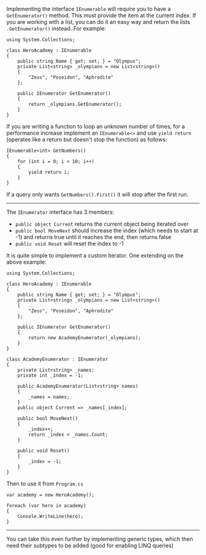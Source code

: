Implementing the interface `IEnumerable` will require you to have a `GetEnumerator()` method.  This must provide the item at the current index.  If you are working with a list, you can do it an easy way and return the lists `.GetEnumerator()` instead.  For example:

```
using System.Collections;

class HeroAcademy : IEnumerable
{
    public string Name { get; set; } = "Olympus";
    private List<string> _olympians = new List<string>()
    {
        "Zeus", "Poseidon", "Aphrodite"
    };

    public IEnumerator GetEnumerator()
    {
        return _olympians.GetEnumerator();
    }
}
```

If you are writing a function to loop an unknown number of times, for a performance increase implement an `IEnumerable<>` and use `yield return` (operates like a return but doesn't stop the function) as follows:

```
IEnumerable<int> GetNumbers()
{
    for (int i = 0; i < 10; i++)
    {
        yield return i;
    }
}
```

If a query only wants `GetNumbers().First()` it will stop after the first run.

---

The `IEnumerator` interface has 3 members: 

- `public object Current` returns the current object being iterated over
- `public bool MoveNext` should increase the index (which needs to start at -1) and returns true until it reaches the end, then returns false
- `public void Reset` will reset the index to -1

It is quite simple to implement a custom iterator.  One extending on the above example:

```
using System.Collections;

class HeroAcademy : IEnumerable
{
    public string Name { get; set; } = "Olympus";
    private List<string> _olympians = new List<string>()
    {
        "Zeus", "Poseidon", "Aphrodite"
    };

    public IEnumerator GetEnumerator()
    {
        return new AcademyEnumerator(_olympians);
    }
}

class AcademyEnumerator : IEnumerator
{
    private List<string> _names;
    private int _index = -1;

    public AcademyEnumerator(List<string> names)
    {
        _names = names;
    }
    public object Current => _names[_index];

    public bool MoveNext()
    {
        _index++;
        return _index < _names.Count;
    }

    public void Reset()
    {
        _index = -1;
    }
}
```

Then to use it from `Program.cs`

```
var academy = new HeroAcademy();

foreach (var hero in academy)
{
    Console.WriteLine(hero);
}
```

---

You can take this even further by implementing generic types, which then need their subtypes to be added (good for enabling LINQ queries)